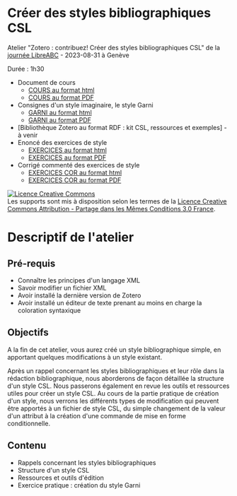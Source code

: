 # Créer des styles bibliographiques CSL

Atelier "Zotero : contribuez! Créer des styles bibliographiques CSL" de la [journée LibreABC](https://libreabc.ch) - 2023-08-31 à Genève

Durée : 1h30

* Document de cours 
  * [COURS au format html](https://github.com/fflamerie/zotero_csl/blob/main/docs/CSL_cours.md)
  * [COURS au format PDF](https://github.com/fflamerie/zotero_csl/blob/main/docs/CSL_cours.pdf)
* Consignes d'un style imaginaire, le style Garni 
  * [GARNI au format html](https://github.com/fflamerie/zotero_csl/blob/main/docs/CSL_consignes_garni.md)
  * [GARNI au format PDF](https://github.com/fflamerie/zotero_csl/blob/main/docs/CSL_consignes_garni.pdf)
* [Bibliothèque Zotero au format RDF : kit CSL, ressources et exemples] - à venir
* Enoncé des exercices de style 
  * [EXERCICES au format html](https://github.com/fflamerie/zotero_csl/blob/main/docs/CSL_exercices_style.md)
  * [EXERCICES au format PDF](https://github.com/fflamerie/zotero_csl/blob/main/docs/CSL_exercices_style.pdf)
* Corrigé commenté des exercices de style 
  * [EXERCICES COR au format html](https://github.com/fflamerie/zotero_csl/blob/main/docs/CSL_exercices_style_COR.md)
  * [EXERCICES COR au format PDF](https://github.com/fflamerie/zotero_csl/blob/main/docs/CSL_exercices_style_COR.pdf)


<a rel="license" href="http://creativecommons.org/licenses/by-sa/3.0/fr/"><img alt="Licence Creative Commons" style="border-width:0" src="https://i.creativecommons.org/l/by-sa/3.0/fr/88x31.png" /></a><br />Les supports sont mis à disposition selon les termes de la <a rel="license" href="http://creativecommons.org/licenses/by-sa/3.0/fr/">Licence Creative Commons Attribution -  Partage dans les Mêmes Conditions 3.0 France</a>.

# Descriptif de l'atelier

## Pré-requis

* Connaître les principes d'un langage XML
* Savoir modifier un fichier XML
* Avoir installé la dernière version de Zotero
* Avoir installé un éditeur de texte prenant au moins en charge la coloration syntaxique

## Objectifs

A la fin de cet atelier, vous aurez créé un style bibliographique simple, en apportant quelques modifications à un style existant. 

Après un rappel concernant les styles bibliographiques et leur rôle dans la rédaction bibliographique, nous aborderons de façon détaillée la structure d'un style CSL. Nous passerons également en revue les outils et ressources utiles pour créer un style CSL. Au cours de la partie pratique de création d'un style, nous verrons les différents types de modification qui peuvent être apportés à un fichier de style CSL, du simple changement de la valeur d'un attribut à la création d'une commande de mise en forme conditionnelle.

## Contenu

* Rappels concernant les styles bibliographiques
* Structure d'un style CSL
* Ressources et outils d'édition
* Exercice pratique : création du style Garni
